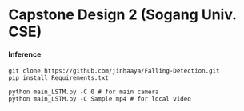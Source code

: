 <h1> Capstone Design 2 (Sogang Univ. CSE) </h1>


#### Inference

```
git clone https://github.com/jinhaaya/Falling-Detection.git
pip install Requirements.txt

python main_LSTM.py -C 0 # for main camera
python main_LSTM.py -C Sample.mp4 # for local video
```